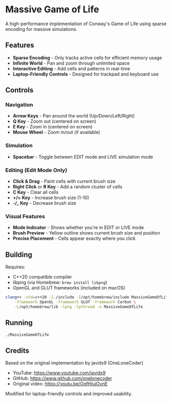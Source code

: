 # Massive Game of Life

A high-performance implementation of Conway's Game of Life using sparse encoding for massive simulations.

## Features
- **Sparse Encoding** - Only tracks active cells for efficient memory usage
- **Infinite World** - Pan and zoom through unlimited space
- **Interactive Editing** - Add cells and patterns in real-time
- **Laptop-Friendly Controls** - Designed for trackpad and keyboard use

## Controls

### Navigation
- **Arrow Keys** - Pan around the world (Up/Down/Left/Right)
- **Q Key** - Zoom out (centered on screen)
- **E Key** - Zoom in (centered on screen)
- **Mouse Wheel** - Zoom in/out (if available)

### Simulation
- **Spacebar** - Toggle between EDIT mode and LIVE simulation mode

### Editing (Edit Mode Only)
- **Click & Drag** - Paint cells with current brush size
- **Right Click** or **R Key** - Add a random cluster of cells
- **C Key** - Clear all cells
- **+/= Key** - Increase brush size (1-10)
- **-/_ Key** - Decrease brush size

### Visual Features
- **Mode Indicator** - Shows whether you're in EDIT or LIVE mode
- **Brush Preview** - Yellow outline shows current brush size and position
- **Precise Placement** - Cells appear exactly where you click

## Building

Requires:
- C++20 compatible compiler
- libpng (via Homebrew: `brew install libpng`)
- OpenGL and GLUT frameworks (included on macOS)

```bash
clang++ -std=c++20 -I./include -I/opt/homebrew/include MassiveGameOfLife.cpp \
    -framework OpenGL -framework GLUT -framework Carbon \
    -L/opt/homebrew/lib -lpng -lpthread -o MassiveGameOfLife
```

## Running

```bash
./MassiveGameOfLife
```

## Credits

Based on the original implementation by javidx9 (OneLoneCoder)
- YouTube: https://www.youtube.com/javidx9
- GitHub: https://www.github.com/onelonecoder
- Original video: https://youtu.be/OqfHIujOvnE

Modified for laptop-friendly controls and improved usability.